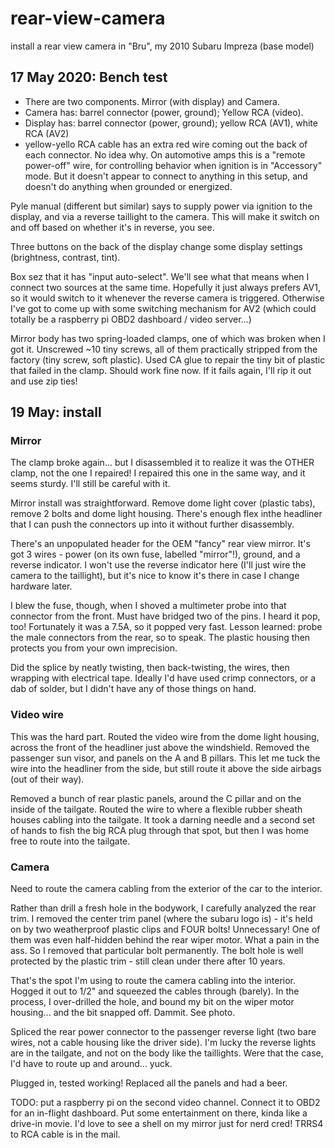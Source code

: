 # rear-view-camera
install a rear view camera in "Bru", my 2010 Subaru Impreza (base model)
## 17 May 2020: Bench test

- There are two components. Mirror (with display) and Camera.
- Camera has: barrel connector (power, ground); Yellow RCA (video).
- Display has: barrel connector (power, ground); yellow RCA (AV1), white RCA (AV2)
- yellow-yello RCA cable has an extra red wire coming out the back of each connector. No idea why. On automotive amps this is a "remote power-off" wire, for controlling behavior when ignition is in "Accessory" mode. But it doesn't appear to connect to anything in this setup, and doesn't do anything when grounded or energized.

Pyle manual (different but similar) says to supply power via ignition to the display, and via a reverse taillight to the camera. This will make it switch on and off based on whether it's in reverse, you see.

Three buttons on the back of the display change some display settings (brightness, contrast, tint). 

Box sez that it has "input auto-select". We'll see what that means when I connect two sources at the same time. Hopefully it just always prefers AV1, so it would switch to it whenever the reverse camera is triggered. Otherwise I've got to come up with some switching mechanism for AV2 (which could totally be a raspberry pi OBD2 dashboard / video server...)

Mirror body has two spring-loaded clamps, one of which was broken when I got it. Unscrewed ~10 tiny screws, all of them practically stripped from the factory (tiny screw, soft plastic). Used CA glue to repair the tiny bit of plastic that failed in the clamp. Should work fine now. If it fails again, I'll rip it out and use zip ties!

## 19 May: install
### Mirror
The clamp broke again... but I disassembled it to realize it was the OTHER clamp, not the one I repaired! I repaired this one in the same way, and it seems sturdy. I'll still be careful with it.

Mirror install was straightforward. Remove dome light cover (plastic tabs), remove 2 bolts and dome light housing. There's enough flex inthe headliner that I can push the connectors up into it without further disassembly.

There's an unpopulated header for the OEM "fancy" rear view mirror. It's got 3 wires - power (on its own fuse, labelled "mirror"!), ground, and a reverse indicator. I won't use the reverse indicator here (I'll just wire the camera to the taillight), but it's nice to know it's there in case I change hardware later.

I blew the fuse, though, when I shoved a multimeter probe into that connector from the front. Must have bridged two of the pins. I heard it pop, too! Fortunately it was a 7.5A, so it popped very fast. Lesson learned: probe the male connectors from the rear, so to speak. The plastic housing then protects you from your own imprecision.

Did the splice by neatly twisting, then back-twisting, the wires, then wrapping with electrical tape. Ideally I'd have used crimp connectors, or a dab of solder, but I didn't have any of those things on hand.

### Video wire
This was the hard part. Routed the video wire from the dome light housing, across the front of the headliner just above the windshield. Removed the passenger sun visor, and panels on the A and B pillars. This let me tuck the wire into the headliner from the side, but still route it above the side airbags (out of their way).

Removed a bunch of rear plastic panels, around the C pillar and on the inside of the tailgate. Routed the wire to where a flexible rubber sheath houses cabling into the tailgate. It took a darning needle and a second set of hands to fish the big RCA plug through that spot, but then I was home free to route into the tailgate.

### Camera

Need to route the camera cabling from the exterior of the car to the interior.

Rather than drill a fresh hole in the bodywork, I carefully analyzed the rear trim. I removed the center trim panel (where the subaru logo is) - it's held on by two weatherproof plastic clips and FOUR bolts! Unnecessary! One of them was even half-hidden behind the rear wiper motor. What a pain in the ass. So I removed that particular bolt permanently. The bolt hole is well protected by the plastic trim - still clean under there after 10 years.

That's the spot I'm using to route the camera cabling into the interior. Hogged it out to 1/2" and squeezed the cables through (barely). In the process, I over-drilled the hole, and bound my bit on the wiper motor housing... and the bit snapped off. Dammit. See photo.

Spliced the rear power connector to the passenger reverse light (two bare wires, not a cable housing like the driver side). I'm lucky the reverse lights are in the tailgate, and not on the body like the taillights. Were that the case, I'd have to route up and around... yuck.

Plugged in, tested working! Replaced all the panels and had a beer.

TODO: put a raspberry pi on the second video channel. Connect it to OBD2 for an in-flight dashboard. Put some entertainment on there, kinda like a drive-in movie. I'd love to see a shell on my mirror just for nerd cred! TRRS4 to RCA cable is in the mail.

